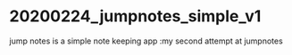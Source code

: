 # 20200224_jumpnotes_simple_v1
jump notes is a simple note keeping app :my second attempt at jumpnotes
